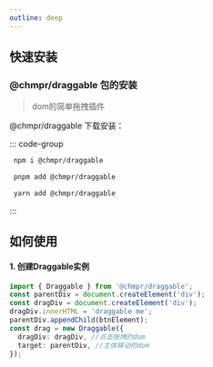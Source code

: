 ```yaml
---
outline: deep
---
```


## 快速安装

### @chmpr/draggable 包的安装

> dom的简单拖拽插件

@chmpr/draggable 下载安装：

::: code-group

```sh [npm]
 npm i @chmpr/draggable
```

```sh [pnpm]
 pnpm add @chmpr/draggable
```

```sh [yarn]
 yarn add @chmpr/draggable
```

:::

## 如何使用

#### 1. 创建Draggable实例

```ts
import { Draggable } from '@chmpr/draggable';
const parentDiv = document.createElement('div');
const dragDiv = document.createElement('div');
dragDiv.innerHTML = 'draggable me';
parentDiv.appendChild(btnElement);
const drag = new Draggable({
  dragDiv: dragDiv, //点击拖拽的dom
  target: parentDiv, //主体移动的dom
});
```
